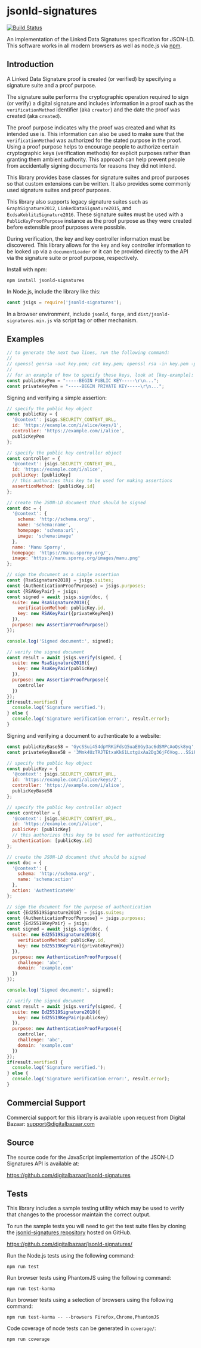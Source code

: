 jsonld-signatures
=================

[![Build Status](https://travis-ci.org/digitalbazaar/jsonld-signatures.png?branch=master)](https://travis-ci.org/digitalbazaar/jsonld-signatures)

An implementation of the Linked Data Signatures specification for JSON-LD.
This software works in all modern browsers as well as node.js via [npm](https://www.npmjs.com/package/jsonld-signatures).

Introduction
------------

A Linked Data Signature proof is created (or verified) by specifying a
signature suite and a proof purpose.

The signature suite performs the cryptographic operation required to sign (or
verify) a digital signature and includes information in a proof such as the
`verificationMethod` identifier (aka `creator`) and the date the proof was
created (aka `created`).

The proof purpose indicates why the proof was created and what its intended use
is. This information can also be used to make sure that the
`verificationMethod` was authorized for the stated purpose in the proof. Using
a proof purpose helps to encourage people to authorize certain cryptographic
keys (verification methods) for explicit purposes rather than granting them
ambient authority. This approach can help prevent people from accidentally
signing documents for reasons they did not intend.

This library provides base classes for signature suites and proof purposes
so that custom extensions can be written. It also provides some commonly
used signature suites and proof purposes.

This library also supports legacy signature suites such as `GraphSignature2012`,
`LinkedDataSignature2015`, and `EcdsaKoblitzSignature2016`. These signature
suites must be used with a `PublicKeyProofPurpose` instance as the proof
purpose as they were created before extensible proof purposes were possible.

During verification, the key and key controller information must be discovered.
This library allows for the key and key controller information to be looked up
via a `documentLoader` or it can be provided directly to the API via the
signature suite or proof purpose, respectively.

Install with npm:

```
npm install jsonld-signatures
```

In Node.js, include the library like this:
```js
const jsigs = require('jsonld-signatures');
```

In a browser environment, include `jsonld`, `forge`, and
`dist/jsonld-signatures.min.js` via script tag or other mechanism.

Examples
--------

```js
// to generate the next two lines, run the following command:
//
// openssl genrsa -out key.pem; cat key.pem; openssl rsa -in key.pem -pubout -out pubkey.pem; cat pubkey.pem; rm key.pem pubkey.pem
//
// for an example of how to specify these keys, look at [key-example]:
const publicKeyPem = "-----BEGIN PUBLIC KEY-----\r\n...";
const privateKeyPem = "-----BEGIN PRIVATE KEY-----\r\n...";
```

Signing and verifying a simple assertion:

```js
// specify the public key object
const publicKey = {
  '@context': jsigs.SECURITY_CONTEXT_URL,
  id: 'https://example.com/i/alice/keys/1',
  controller: 'https://example.com/i/alice',
  publicKeyPem
};

// specify the public key controller object
const controller = {
  '@context': jsigs.SECURITY_CONTEXT_URL,
  id: 'https://example.com/i/alice',
  publicKey: [publicKey]
  // this authorizes this key to be used for making assertions
  assertionMethod: [publicKey.id]
};

// create the JSON-LD document that should be signed
const doc = {
  '@context': {
    schema: 'http://schema.org/',
    name: 'schema:name',
    homepage: 'schema:url',
    image: 'schema:image'
  },
  name: 'Manu Sporny',
  homepage: 'https://manu.sporny.org/',
  image: 'https://manu.sporny.org/images/manu.png'
};

// sign the document as a simple assertion
const {RsaSignature2018} = jsigs.suites;
const {AuthenticationProofPurpose} = jsigs.purposes;
const {RSAKeyPair} = jsigs;
const signed = await jsigs.sign(doc, {
  suite: new RsaSignature2018({
    verificationMethod: publicKey.id,
    key: new RSAKeyPair({privateKeyPem})
  }),
  purpose: new AssertionProofPurpose()
});

console.log('Signed document:', signed);

// verify the signed document
const result = await jsigs.verify(signed, {
  suite: new RsaSignature2018({
    key: new RsaKeyPair(publicKey)
  }),
  purpose: new AssertionProofPurpose({
    controller
  })
});
if(result.verified) {
  console.log('Signature verified.');
} else {
  console.log('Signature verification error:', result.error);
}
```

Signing and verifying a document to authenticate to a website:

```js
const publicKeyBase58 = 'GycSSui454dpYRKiFdsQ5uaE8Gy3ac6dSMPcAoQsk8yq';
const privateKeyBase58 = '3Mmk4UzTRJTEtxaKk61LxtgUxAa2Dg36jF6Vog...SSiF';

// specify the public key object
const publicKey = {
  '@context': jsigs.SECURITY_CONTEXT_URL,
  id: 'https://example.com/i/alice/keys/2',
  controller: 'https://example.com/i/alice',
  publicKeyBase58
};

// specify the public key controller object
const controller = {
  '@context': jsigs.SECURITY_CONTEXT_URL,
  id: 'https://example.com/i/alice',
  publicKey: [publicKey]
  // this authorizes this key to be used for authenticating
  authentication: [publicKey.id]
};

// create the JSON-LD document that should be signed
const doc = {
  '@context': {
    schema: 'http://schema.org/',
    name: 'schema:action'
  },
  action: 'AuthenticateMe'
};

// sign the document for the purpose of authentication
const {Ed25519Signature2018} = jsigs.suites;
const {AuthenticationProofPurpose} = jsigs.purposes;
const {Ed25519KeyPair} = jsigs;
const signed = await jsigs.sign(doc, {
  suite: new Ed25519Signature2018({
    verificationMethod: publicKey.id,
    key: new Ed25519KeyPair({privateKeyPem})
  }),
  purpose: new AuthenticationProofPurpose({
    challenge: 'abc',
    domain: 'example.com'
  })
});

console.log('Signed document:', signed);

// verify the signed document
const result = await jsigs.verify(signed, {
  suite: new Ed25519Signature2018({
    key: new Ed25519KeyPair(publicKey)
  }),
  purpose: new AuthenticationProofPurpose({
    controller,
    challenge: 'abc',
    domain: 'example.com'
  })
});
if(result.verified) {
  console.log('Signature verified.');
} else {
  console.log('Signature verification error:', result.error);
}
```

Commercial Support
------------------

Commercial support for this library is available upon request from
Digital Bazaar: support@digitalbazaar.com

Source
------

The source code for the JavaScript implementation of the JSON-LD Signatures API
is available at:

https://github.com/digitalbazaar/jsonld-signatures

Tests
-----

This library includes a sample testing utility which may be used to verify
that changes to the processor maintain the correct output.

To run the sample tests you will need to get the test suite files by cloning
the [jsonld-signatures repository][jsonld-signatures] hosted on GitHub.

https://github.com/digitalbazaar/jsonld-signatures/

Run the Node.js tests using the following command:

    npm run test

Run browser tests using PhantomJS using the following command:

    npm run test-karma

Run browser tests using a selection of browsers using the following command:

    npm run test-karma -- --browsers Firefox,Chrome,PhantomJS

Code coverage of node tests can be generated in `coverage/`:

    npm run coverage

[jsonld-signatures]: https://github.com/digitalbazaar/jsonld-signatures/
[key-example]: https://github.com/digitalbazaar/jsonld-signatures/blob/44f1f67db2cfb0b166b7d5f63c40e10cc4642416/tests/test.js#L73
